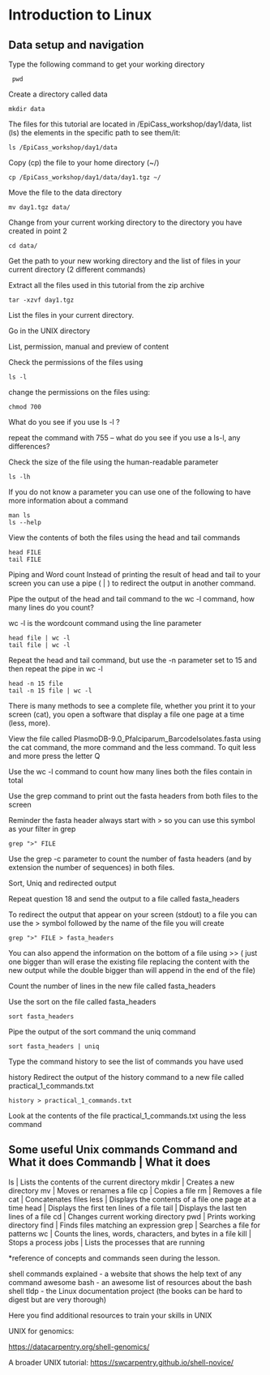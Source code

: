  # Introduction to Linux
 ## Data setup and navigation
 Type the following command to get your working directory
``` 
 pwd
```
Create a directory called data
```
mkdir data
```
The files for this tutorial are located in /EpiCass_workshop/day1/data,  list (ls) the elements in the specific path to see them/it:
```
ls /EpiCass_workshop/day1/data
```
Copy (cp) the file to your home directory (~/)
```
cp /EpiCass_workshop/day1/data/day1.tgz ~/
```
Move the file to the data directory
```
mv day1.tgz data/
```
Change from your current working directory to the directory you have created in point 2
```
cd data/
```
Get the path to your new working directory and the list of files in your current directory (2 different commands)

Extract all the files used in this tutorial from the zip archive
```
tar -xzvf day1.tgz
```
List the files in your current directory.

Go in the UNIX directory

List, permission, manual and preview of content

Check the permissions of the files using
```
ls -l
```
change the permissions on the files using:
```
chmod 700
```
What do you see if you use ls -l ?

repeat the command with 755 – what do you see if you use a ls-l, any differences?

Check the size of the file using the human-readable parameter
```
ls -lh
```
If you do not know a parameter you can use one of the following to have more information about a command
```
man ls
ls --help
```
View the contents of both the files using the head and tail commands
```
head FILE
tail FILE
```
Piping and Word count
Instead of printing the result of head and tail to your screen you can use a pipe ( | ) to redirect the output in another command.

Pipe the output of the head and tail command to the wc -l command, how many lines do you count?

wc -l is the wordcount command using the line parameter

```
head file | wc -l
tail file | wc -l
```
Repeat the head and tail command, but use the -n parameter set to 15 and then repeat the pipe in wc -l
```
head -n 15 file
tail -n 15 file | wc -l
```
There is many methods to see a complete file, whether you print it to your screen (cat), you open a software that display a file one page at a time (less, more).

View the file called PlasmoDB-9.0_Pfalciparum_BarcodeIsolates.fasta using the cat command, the more command and the less command. To quit less and more press the letter Q

Use the wc -l command to count how many lines both the files contain in total

Use the grep command to print out the fasta headers from both files to the screen

Reminder the fasta header always start with > so you can use this symbol as your filter in grep
```
grep ">" FILE
```
Use the grep -c parameter to count the number of fasta headers (and by extension the number of sequences) in both files.

Sort, Uniq and redirected output

Repeat question 18 and send the output to a file called fasta_headers

To redirect the output that appear on your screen (stdout) to a file you can use the > symbol followed by the name of the file you will create
```
grep ">" FILE > fasta_headers
```
You can  also append the information on the bottom of a file using >> ( just one bigger than will erase the existing file replacing the content with the new output while the double bigger than will append in the end of the file)

Count the number of lines in the new file called fasta_headers

Use the sort on the file called fasta_headers

```
sort fasta_headers
```

Pipe the output of the sort command the uniq command
```
sort fasta_headers | uniq
```
Type the command history to see the list of commands you have used

history
Redirect the output of the history command to a new file called practical_1_commands.txt
```
history > practical_1_commands.txt
```
Look at the contents of the file practical_1_commands.txt using the less command



**Some useful Unix commands Command and What it does**
Commandb |	What it does
------------------------
ls |	Lists the contents of the current directory
mkdir |	Creates a new directory
mv |	Moves or renames a file
cp |	Copies a file
rm |	Removes a file
cat |	Concatenates files
less |	Displays the contents of a file one page at a time
head |	Displays the first ten lines of a file
tail |	Displays the last ten lines of a file
cd |	Changes current working directory
pwd |	Prints working directory
find |	Finds files matching an expression
grep |	Searches a file for patterns
wc |	Counts the lines, words, characters, and bytes in a file
kill |	Stops a process
jobs |	Lists the processes that are running  


*reference of concepts and commands seen during the lesson.

shell commands explained - a website that shows the help text of any command
awesome bash - an awesome list of resources about the bash shell
tldp - the Linux documentation project (the books can be hard to digest but are very thorough)


Here you find additional resources to train your skills in UNIX

UNIX for genomics:

https://datacarpentry.org/shell-genomics/

A broader UNIX tutorial:
https://swcarpentry.github.io/shell-novice/
